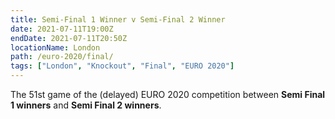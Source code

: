 ```yaml
---
title: Semi-Final 1 Winner v Semi-Final 2 Winner
date: 2021-07-11T19:00Z
endDate: 2021-07-11T20:50Z
locationName: London
path: /euro-2020/final/
tags: ["London", "Knockout", "Final", "EURO 2020"]
---
```


The 51st game of the (delayed) EURO 2020 competition between **Semi Final 1 winners** and **Semi Final 2 winners**.